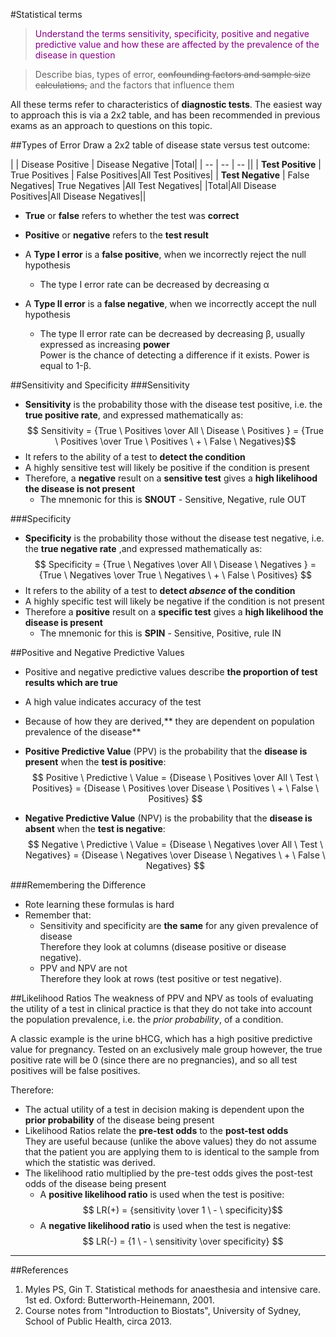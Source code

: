 #Statistical terms
> <p style="color:purple";>Understand the terms sensitivity, specificity, positive and negative predictive value and how these are affected by the prevalence of the disease in question</p>

<!--></!-->

>Describe bias, types of error, ~~confounding factors and sample size calculations,~~ and the factors that influence them

All these terms refer to characteristics of **diagnostic tests**. The easiest way to approach this is via a 2x2 table, and has been recommended in previous exams as an approach to questions on this topic. 

##Types of Error
Draw a 2x2 table of disease state versus test outcome:

|  | Disease  Positive | Disease Negative |Total|
| -- | -- | -- ||
| **Test Positive** | True Positives | False Positives|All Test Positives|
| **Test Negative** | False Negatives| True Negatives |All Test Negatives|
|Total|All Disease Positives|All Disease Negatives||

* **True** or **false** refers to whether the test was **correct**
* **Positive** or **negative** refers to the **test result**


* A **Type I error** is a **false positive**, when we incorrectly reject the null hypothesis  
  * The type I error rate can be decreased by decreasing α
* A **Type II error** is a **false negative**, when we incorrectly accept the null hypothesis
  * The type II error rate can be decreased by decreasing β, usually expressed as increasing **power**  
  Power is the chance of detecting a difference if it exists. Power is equal to 1-β. 

##Sensitivity and Specificity
###Sensitivity
* **Sensitivity** is the probability those with the disease test positive, i.e. the **true positive rate**, and expressed mathematically as:  
$$ Sensitivity = {True \ Positives \over All \ Disease \ Positives } = {True \ Positives \over True \ Positives \ + \ False \ Negatives}$$
* It refers to the ability of a test to **detect the condition**  
* A highly sensitive test will likely be positive if the condition is present
* Therefore, a **negative** result on a **sensitive test** gives a **high likelihood the disease is not present**
  * The mnemonic for this is **SNOUT** - Sensitive, Negative, rule OUT



###Specificity
* **Specificity** is the probability those without the disease test negative, i.e. the **true negative rate** ,and expressed mathematically as:  
$$ Specificity = {True \ Negatives \over All \ Disease \ Negatives } = {True \ Negatives \over True \ Negatives \ + \ False \ Positives} $$
* It refers to the ability of a test to **detect *absence* of the condition**  
* A highly specific test will likely be negative if the condition is not present
* Therefore a **positive** result on a **specific test** gives a **high likelihood the disease is present**
  * The mnemonic for this is **SPIN** - Sensitive, Positive, rule IN


##Positive and Negative Predictive Values
* Positive and negative predictive values describe **the proportion of test results which are true**
* A high value indicates accuracy of the test
* Because of how they are derived,** they are dependent on population prevalence of the disease**


* **Positive Predictive Value** (PPV) is the probability that the **disease is present** when the **test is positive**:  
$$ Positive \ Predictive \  Value = {Disease \ Positives \over All \ Test \ Positives} = {Disease \ Positives \over Disease \ Positives \ + \ False \ Positives} $$


* **Negative Predictive Value** (NPV) is the probability that the **disease is absent** when the **test is negative**:  
$$ Negative \ Predictive \ Value = {Disease \ Negatives \over All \ Test \ Negatives} = {Disease \ Negatives \over Disease \ Negatives \ + \ False \ Negatives} $$

###Remembering the Difference
* Rote learning these formulas is hard
* Remember that:
  * Sensitivity and specificity are **the same** for any given prevalence of disease  
  Therefore they look at columns (disease positive or disease negative).
  * PPV and NPV are not  
  Therefore they look at rows (test positive or test negative).

##Likelihood Ratios
The weakness of PPV and NPV as tools of evaluating the utility of a test in clinical practice is that they do not take into account the population prevalence, i.e. the *prior probability*, of a condition.

A classic example is the urine bHCG, which has a high positive predictive value for pregnancy. Tested on an exclusively male group however, the true positive rate will be 0 (since there are no pregnancies), and so all test positives will be false positives.

Therefore:
* The actual utility of a test in decision making is dependent upon the **prior probability** of the disease being present
* Likelihood Ratios relate the **pre-test odds** to the **post-test odds**  
They are useful because (unlike the above values) they do not assume that the patient you are applying them to is identical to the sample from which the statistic was derived.
* The likelihood ratio multiplied by the pre-test odds gives the post-test odds of the disease being present
  * A **positive likelihood ratio** is used when the test is positive:  
  $$ LR(+) = {sensitivity \over 1 \ - \ specificity}$$
  * A **negative likelihood ratio** is used when the test is negative:  
  $$ LR(-) = {1 \ - \ sensitivity \over specificity} $$

---

##References  
1. Myles PS, Gin T. Statistical methods for anaesthesia and intensive care. 1st ed. Oxford: Butterworth-Heinemann, 2001.
2. Course notes from "Introduction to Biostats", University of Sydney, School of Public Health, circa 2013.